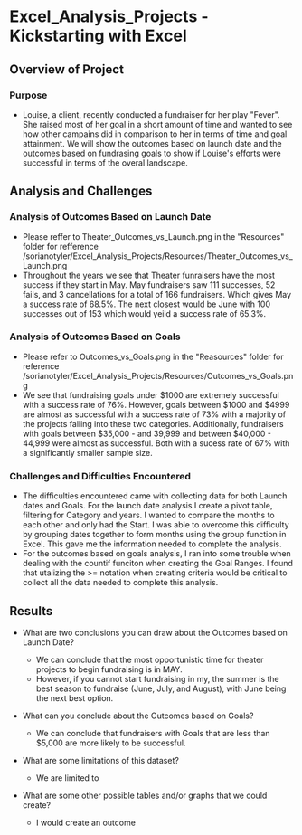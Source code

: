 # Excel_Analysis_Projects - Kickstarting with Excel

## Overview of Project
### Purpose
   - Louise, a client, recently conducted a fundraiser for her play "Fever". She raised most of her goal in a short amount of time and wanted to see how other campains did in comparison to her in terms of time and goal attainment. We will show the outcomes based on launch date and the outcomes based on fundrasing goals to show if Louise's efforts were successful in terms of the overal landscape. 


## Analysis and Challenges

### Analysis of Outcomes Based on Launch Date
  - Please reffer to Theater_Outcomes_vs_Launch.png in the "Resources" folder for refference
    /sorianotyler/Excel_Analysis_Projects/Resources/Theater_Outcomes_vs_Launch.png
  - Throughout the years we see that Theater funraisers have the most success if they start in May. May fundraisers saw 111 successes, 52 fails, and 3 cancellations for a total of 166 fundraisers. Which gives May a success rate of 68.5%. The next closest would be June with 100 successes out of 153 which would yeild a success rate of 65.3%.

### Analysis of Outcomes Based on Goals
  - Please refer to Outcomes_vs_Goals.png in the "Reasources" folder for reference
    /sorianotyler/Excel_Analysis_Projects/Resources/Outcomes_vs_Goals.png
  - We see that fundraising goals under $1000 are extremely successful with a success rate of 76%. However, goals between $1000 and $4999 are almost as successful with a success rate of 73% with a majority of the projects falling into these two categories. Additionally, fundraisers with goals between $35,000 - and 39,999 and between $40,000 - 44,999 were almost as successful. Both with a sucess rate of 67% with a significantly smaller sample size.

### Challenges and Difficulties Encountered
  - The difficulties encountered came with collecting data for both Launch dates and Goals. For the launch date analysis I create a pivot table, filtering for Category and years. I wanted to compare the months to each other and only had the Start. I was able to overcome this difficulty by grouping dates together to form months using the group function in Excel. This gave me the information needed to complete the analysis. 
  - For the outcomes based on goals analysis, I ran into some trouble when dealing with the countif funciton when creating the Goal Ranges. I found that utalizing the >= notation when creating criteria would be critical to collect all the data needed to complete this analysis.

## Results

- What are two conclusions you can draw about the Outcomes based on Launch Date?
    - We can conclude that the most opportunistic time for theater projects to begin fundraising is in MAY. 
    - However, if you cannot start fundraising in my, the summer is the best season to fundraise (June, July, and August), with June being the next best option.

- What can you conclude about the Outcomes based on Goals?
   - We can conclude that fundraisers with Goals that are less than $5,000 are more likely to be successful.

- What are some limitations of this dataset?
   - We are limited to 

- What are some other possible tables and/or graphs that we could create?
   - I would create an outcome 
